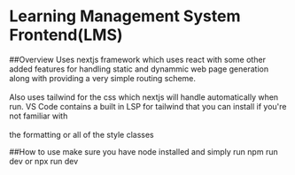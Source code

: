 # Learning Management System Frontend(LMS)

##Overview
  Uses nextjs framework which uses react with some other added features for handling static and dynammic web page generation along with providing a very simple routing scheme.</br>  
  Also uses tailwind for the css which nextjs will handle automatically when run. VS Code contains a built in LSP for tailwind that you can install if you're not familiar with </br>  
  the formatting or all of the style classes

##How to use
  make sure you have node installed and simply run npm run dev or npx run dev


